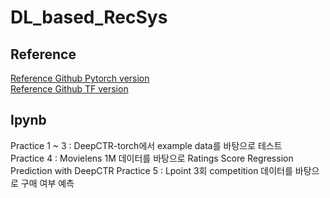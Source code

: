 # DL_based_RecSys

## Reference
[Reference Github Pytorch version](https://github.com/shenweichen/DeepCTR-Torch)  
[Reference Github TF version](https://github.com/shenweichen/DeepCTR/)  

## Ipynb
Practice 1 ~ 3 : DeepCTR-torch에서 example data를 바탕으로 테스트  
Practice 4 : Movielens 1M 데이터를 바탕으로 Ratings Score Regression Prediction with DeepCTR
Practice 5 : Lpoint 3회 competition 데이터를 바탕으로 구매 여부 예측


